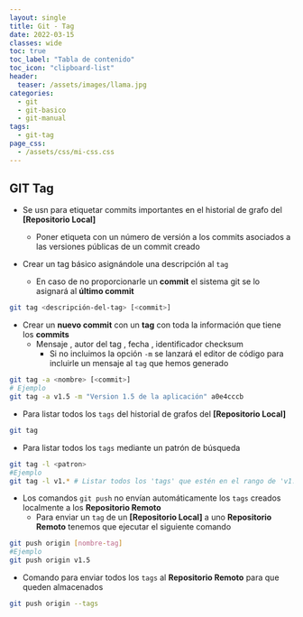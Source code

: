 ```yaml
---
layout: single
title: Git - Tag
date: 2022-03-15
classes: wide
toc: true
toc_label: "Tabla de contenido"
toc_icon: "clipboard-list"
header:
  teaser: /assets/images/llama.jpg
categories:
  - git
  - git-basico
  - git-manual
tags:
  - git-tag
page_css: 
  - /assets/css/mi-css.css
---
```


## GIT Tag

* Se usn para etiquetar commits importantes en el historial de grafo del **[Repositorio Local]**

  * Poner etiqueta con un número de versión a los commits asociados a las versiones públicas de un commit creado

* Crear un tag básico asignándole una descripción al ``tag``
  * En caso de no proporcionarle un **commit** el sistema git se lo asignará al **último commit**

```bash
git tag <descripción-del-tag> [<commit>]
```

* Crear un **nuevo commit** con un **tag** con toda la información que tiene los **commits**
  * Mensaje , autor del tag , fecha , identificador checksum
    * Si no incluimos la opción ``-m`` se lanzará el editor de código para incluirle un mensaje al ``tag`` que hemos generado

```bash
git tag -a <nombre> [<commit>]
# Ejemplo
git tag -a v1.5 -m "Version 1.5 de la aplicación" a0e4cccb
```

* Para listar todos los ``tags`` del historial de grafos del **[Repositorio Local]**

```bash
git tag
```

* Para listar todos los ``tags`` mediante un patrón de búsqueda

```bash
git tag -l <patron>
#Ejemplo
git tag -l v1.* # Listar todos los 'tags' que estén en el rango de 'v1.'
```

* Los comandos ``git push`` no envían automáticamente los ``tags`` creados localmente a los **Repositorio Remoto**
  * Para enviar un ``tag`` de un **[Repositorio Local]** a uno **Repositorio Remoto** tenemos que ejecutar el siguiente comando

```bash
git push origin [nombre-tag]
#Ejemplo
git push origin v1.5
```

* Comando para enviar todos los ``tags`` al **Repositorio Remoto** para que queden almacenados

```bash
git push origin --tags
```
